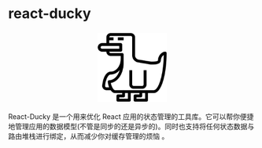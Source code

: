 # react-ducky

<h3 align="center">
  <a href="./demo/logo.svg.png">
  <img width="140" src="./demo/logo.svg?raw=true" alt="react-ducky Logo" width="500">
  </a>
</h3>

React-Ducky 是一个用来优化 React 应用的状态管理的工具库。它可以帮你便捷地管理应用的数据模型(不管是同步的还是异步的)。同时也支持将任何状态数据与路由堆栈进行绑定，从而减少你对缓存管理的烦恼 。
